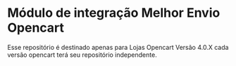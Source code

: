 # Módulo de integração Melhor Envio Opencart
Esse repositório é destinado apenas para Lojas Opencart Versão 4.0.X
cada versão opencart terá seu repositório independente.
